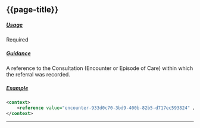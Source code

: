 ## {{page-title}}

<h5><ins>Usage</ins></h5>

<span class="mro-circle required" title="Required"></span> Required


<h5><ins>Guidance</ins></h5>

A reference to the Consultation (Encounter or Episode of Care) within which the referral was recorded.

<h5><ins>Example</ins></h5>

```xml
<context>
    <reference value="encounter-933d0c70-3bd9-400b-82b5-d717ec593824" />
</context>
```

---
